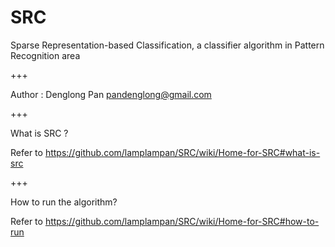 SRC
===

Sparse Representation-based Classification, a classifier algorithm in Pattern Recognition area

+++

Author  : Denglong Pan
          pandenglong@gmail.com

+++

What is SRC ? 

Refer to https://github.com/lamplampan/SRC/wiki/Home-for-SRC#what-is-src

+++

How to run the algorithm?

Refer to https://github.com/lamplampan/SRC/wiki/Home-for-SRC#how-to-run

